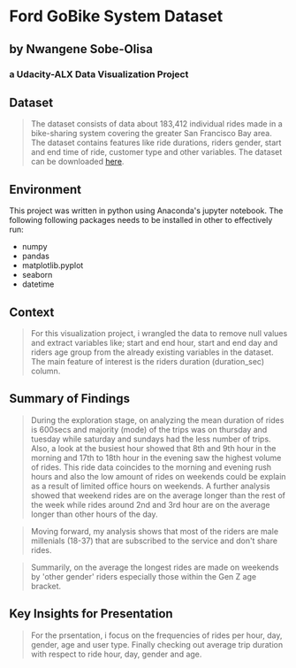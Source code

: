 # Ford GoBike System Dataset
## by Nwangene Sobe-Olisa
### a Udacity-ALX Data Visualization Project

## Dataset

> The dataset consists of data about 183,412 individual rides made in a bike-sharing system covering the greater San Francisco Bay area. The dataset contains features like ride durations, riders gender, start and end time of ride, customer type and other variables. The dataset can be downloaded [here](https://video.udacity-data.com/topher/2020/October/5f91cf38_201902-fordgobike-tripdata/201902-fordgobike-tripdata.csv/).

## Environment
This project was written in python using Anaconda's jupyter notebook. The following following packages needs to be installed in other to effectively run:
* numpy
* pandas
* matplotlib.pyplot
* seaborn
* datetime

## Context
> For this visualization project, i wrangled the data to remove null values and extract variables like; start and end hour, start and end day and riders age group from the already existing variables in the dataset.
> The main feature of interest is the riders duration (duration_sec) column. 

## Summary of Findings

>During the exploration stage, on analyzing the mean duration of rides is 600secs and majority (mode) of the trips was on thursday and tuesday while saturday and sundays had the less number of trips. Also, a look at the busiest hour showed that 8th and 9th hour in the morning and 17th to 18th hour in the evening saw the highest volume of rides. This ride data coincides to the morning and evening rush hours and also the low amount of rides on weekends could be explain as a result of limited office hours on weekends. A further analysis showed that weekend rides are on the average longer than the rest of the week while rides around 2nd and 3rd hour are on the average longer than other hours of the day. 

> Moving forward, my analysis shows that most of the riders are male millenials (18-37) that are subscribed to the service and don't share rides. 

> Summarily, on the average the longest rides are made on weekends by 'other gender' riders especially those within the Gen Z age bracket.

## Key Insights for Presentation

> For the prsentation, i focus on the frequencies of rides per hour, day, gender, age and user type. Finally checking out average trip duration with respect to ride hour, day, gender and age.